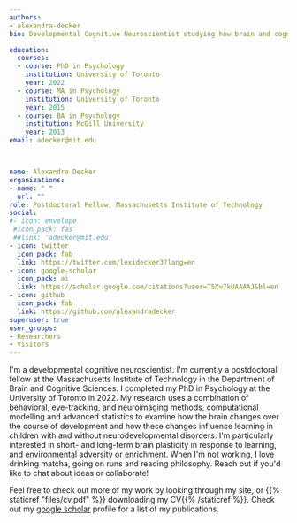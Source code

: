 ```yaml
---
authors:
- alexandra-decker
bio: Developmental Cognitive Neuroscientist studying how brain and cognitive development shape learning in typical and atypical development. 

education:
  courses:
  - course: PhD in Psychology
    institution: University of Toronto
    year: 2022
  - course: MA in Psychology
    institution: University of Toronto
    year: 2015
  - course: BA in Psychology
    institution: McGill University
    year: 2013
email: adecker@mit.edu



name: Alexandra Decker
organizations:
- name: " "
  url: ""
role: Postdoctoral Fellow, Massachusetts Institute of Technology
social:
#- icon: envelope
 #icon_pack: fas
 ##link: 'adecker@mit.edu'
- icon: twitter
  icon_pack: fab
  link: https://twitter.com/lexidecker3?lang=en
- icon: google-scholar
  icon_pack: ai
  link: https://scholar.google.com/citations?user=T5Xw7kUAAAAJ&hl=en
- icon: github
  icon_pack: fab
  link: https://github.com/alexandradecker
superuser: true
user_groups:
- Researchers
- Visitors
---
```


I'm a developmental cognitive neuroscientist. I'm currently a postdoctoral fellow at the Massachusetts Institute of Technology in the Department of Brain and Cognitive Sciences. I completed my PhD in Psychology at the University of Toronto in 2022. My research uses a combination of behavioral, eye-tracking, and neuroimaging methods, computational modelling and advanced statistics to examine how the brain changes over the course of development and how these changes influence learning in children with and without neurodevelopmental disorders. I'm particularly interested in short- and long-term brain plasticity in response to learning, and environmental adversity or enrichment. When I'm not working, I love drinking matcha, going on runs and reading philosophy. Reach out if you'd like to chat about ideas or collaborate!

Feel free to check out more of my work by looking through my site, or {{% staticref "files/cv.pdf" %}} downloading my CV{{% /staticref %}}. Check out my <a href = "https://scholar.google.com/citations?hl=en&user=T5Xw7kUAAAAJ&view_op=list_works&sortby=pubdate" >google scholar</a> profile for a list of my publications.



